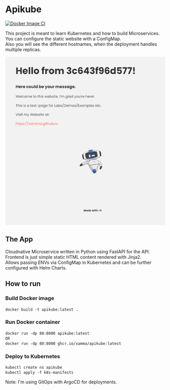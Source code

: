 # Apikube

[![Docker Image CI](https://github.com/xamma/Apikube/actions/workflows/docker-image.yml/badge.svg)](https://github.com/xamma/Apikube/actions/workflows/docker-image.yml)

This project is meant to learn Kubernetes and how to build Microservices.  
You can configure the static website with a ConfigMap.  
Also you will see the different hostnames, when the deployment handles multiple replicas.  

![UI](assets/static_ui.png)

## The App

Cloudnative Microservice written in Python using FastAPI for the API.  
Frontend is just simple static HTML content rendered with Jinja2.  
Allows passing ENVs via ConfigMap in Kubernetes and can be further configured with Helm Charts.  

## How to run

### Build Docker image
```
docker build -t apikube:latest .
```

### Run Docker container
```
docker run -dp 80:8000 apikube:latest
OR
docker run -dp 80:8000 ghcr.io/xamma/apikube:latest
```

### Deploy to Kubernetes
```
kubectl create ns apikube
kubectl apply -f k8s-manifests
```
Note: I'm using GitOps with ArgoCD for deployments.  